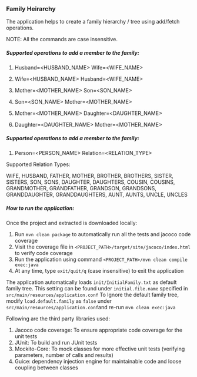 ### Family Heirarchy

The application helps to create a family hierarchy / tree using add/fetch operations.

NOTE: All the commands are case insensitive.
 
##### Supported operations to add a member to the family:

1. Husband=<HUSBAND_NAME> Wife=<WIFE_NAME>

2. Wife=<HUSBAND_NAME> Husband=<WIFE_NAME>

3. Mother=<MOTHER_NAME> Son=<SON_NAME>

4. Son=<SON_NAME> Mother=<MOTHER_NAME>

5. Mother=<MOTHER_NAME> Daughter=<DAUGHTER_NAME>

6. Daughter=<DAUGHTER_NAME> Mother=<MOTHER_NAME>

##### Supported operations to add a member to the family:

1. Person=<PERSON_NAME> Relation=<RELATION_TYPE>

Supported Relation Types:

WIFE, HUSBAND, FATHER, MOTHER, BROTHER, BROTHERS, SISTER, SISTERS, SON, SONS, DAUGHTER,
DAUGHTERS, COUSIN, COUSINS, GRANDMOTHER, GRANDFATHER, GRANDSON, GRANDSONS, GRANDDAUGHTER,
GRANDDAUGHTERS, AUNT, AUNTS, UNCLE, UNCLES

##### How to run the application:

Once the project and extracted is downloaded locally:
1. Run `mvn clean package` to automatically run all the tests and jacoco code coverage
2. Visit the coverage file in `<PROJECT_PATH>/target/site/jacoco/index.html` to verify code coverage
3. Run the application using command `<PROJECT_PATH>/mvn clean compile exec:java`
4. At any time, type `exit/quit/q` (case insensitive) to exit the application 

The application automatically loads `init/InitialFamily.txt` as default family tree.
This setting can be found under `initial.file.name` specified in `src/main/resources/application.conf`
To Ignore the default family tree, modify `load.default.family` as `false` under `src/main/resources/application.conf`and re-run `mvn clean exec:java`

Following are the third party libraries used:
1. Jacoco code coverage: To ensure appropriate code coverage for the unit tests
2. JUnit: To build and run JUnit tests
3. Mockito-Core: To mock classes for more effective unit tests (verifying parameters, number of calls and results)
4. Guice: dependency injection engine for maintainable code and loose coupling between classes 